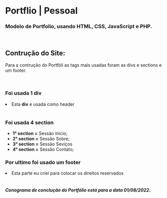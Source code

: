 # Portflio | Pessoal
<h3>Modelo de Portfolio, usando HTML, CSS, JavaScript e PHP.</h3>
<br>
<h2>Contrução do Site:</h2>
<p>Para a contrução do Portfóli as tags mais usadas foram as divs e sections e um footer.</p>
<br>
<h3>Foi usada 1 div</h3>
    <li>Esta <strong>div</strong> e usada como header</li>
<br>
<h3>Foi usada 4 section</h3>
<ul>
    <li><strong>1° section =</strong> Sessão inicio;</li>
    <li><strong>2° section =</strong> Sessão Sobre;</li>
    <li><strong>3° section =</strong> Sessão Seviços</li>
    <li><strong>4° section =</strong> Sessão Contato;</li>
</ul>
<h3>Por ultimo foi usado um footer</h3>
<li>Esta parte eu criei para colocar os direitos reservados</li>
<br>
<h5>Conograma de conclução do Portfólio está para a data 01/08/2022.</h5>

